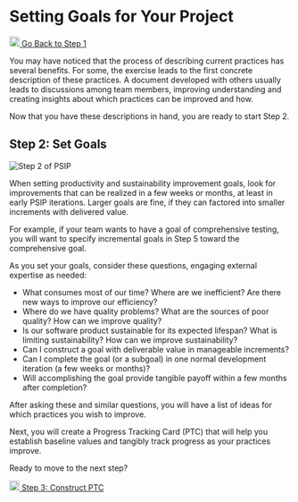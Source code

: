 # Setting Goals for Your Project

<a href="/practice-guides/pages/how_to_start.html"><img src="/practice-guides/assets/images/back_arrow.png" width="18" /> Go Back to Step 1</a>

You may have noticed that the process of describing current practices
has several benefits. For some, the exercise leads to the first concrete
description of these practices. A document developed with others usually
leads to discussions among team members, improving understanding and creating
insights about which practices can be improved and how.

Now that you have these descriptions in hand, you are ready to start Step 2.

## Step 2: Set Goals

![Step 2 of PSIP](/practice-guides/assets/images/Step2Highlight.png)

When setting productivity and sustainability improvement goals, look for
improvements that can be realized in a few weeks or months, at
least in early PSIP iterations. Larger goals are fine, if they can
factored into smaller increments with delivered value.

For example, if your team wants to have a goal of comprehensive testing,
you will want to specify incremental goals in Step 5 toward the comprehensive goal.

As you set your goals, consider these questions, engaging external expertise as needed:

- What consumes most of our time? Where are we inefficient?
  Are there new ways to improve our efficiency?
- Where do we have quality problems? What are the sources of poor quality?
  How can we improve quality?
- Is our software product sustainable for its expected lifespan?
  What is limiting sustainability? How can we improve sustainability?
- Can I construct a goal with deliverable value in manageable increments?
- Can I complete the goal (or a subgoal) in one normal development iteration
  (a few weeks or months)?
- Will accomplishing the goal provide tangible payoff within a few months after
  completion?

After asking these and similar questions, you will have a list of ideas for
which practices you wish to improve.

Next, you will create a Progress Tracking Card (PTC) that will help you
establish baseline values and tangibly track progress as your practices improve.

Ready to move to the next step?

<a href="/practice-guides/pages/how_to_create_ptc.html"><img src="/practice-guides/assets/images/forward_arrow.png" width="18" /> Step 3: Construct PTC</a>

